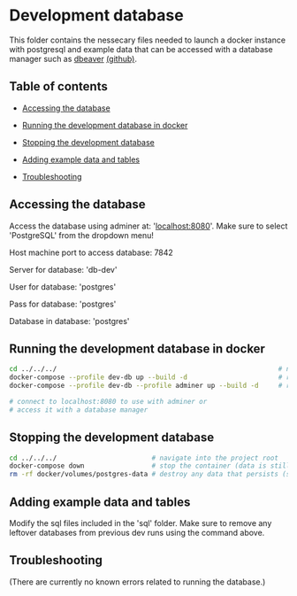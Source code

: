 # Development database

This folder contains the nessecary files needed to launch a docker instance with
postgresql and example data that can be accessed with a database manager such
as [dbeaver](https://dbeaver.io/) [(github)](https://github.com/dbeaver/dbeaver).

## Table of contents

- [Accessing the database](#accessing-the-database)

- [Running the development database in docker](#running-the-development-database-in-docker)

- [Stopping the development database](#stopping-the-development-database)

- [Adding example data and tables](#adding-example-data-and-tables)

- [Troubleshooting](#troubleshooting)

## Accessing the database

Access the database using adminer at:
'[localhost:8080](http://localhost:8080/?pgsql=db-dev&username=postgres&db=postgres)'.
Make sure to select 'PostgreSQL' from the dropdown menu!

Host machine port to access database: 7842

Server for database: 'db-dev'

User for database: 'postgres'

Pass for database: 'postgres'

Database in database: 'postgres'

## Running the development database in docker

```bash
cd ../../../                                                        # navigate into the project root
docker-compose --profile dev-db up --build -d                       # run it in a detached docker container (without adminer)
docker-compose --profile dev-db --profile adminer up --build -d     # run it in a detached docker container (with adminer)

# connect to localhost:8080 to use with adminer or
# access it with a database manager
```

## Stopping the development database

```bash
cd ../../../                        # navigate into the project root
docker-compose down                 # stop the container (data is still persistent)
rm -rf docker/volumes/postgres-data # destroy any data that persists (simply removes the folder)
```

## Adding example data and tables

Modify the sql files included in the 'sql' folder. Make sure to remove any
leftover databases from previous dev runs using the command above.

## Troubleshooting

(There are currently no known errors related to running the database.)

